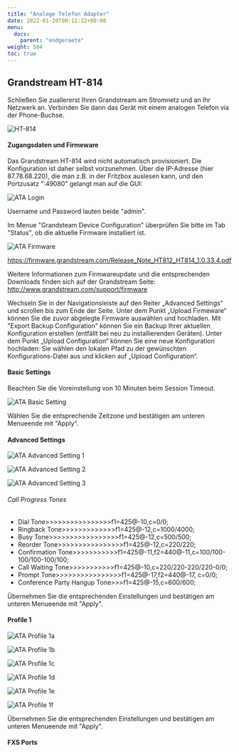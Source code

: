 ```yaml
---
title: "Analoge Telefon Adapter"
date: 2022-01-20T00:11:22+00:00
menu:
  docs:
    parent: "endgeraete"
weight: 504
toc: true
---
```


## Grandstream HT-814

Schließen Sie zuallererst Ihren Grandstream am Stromnetz und an Ihr Netzwerk an. Verbinden Sie dann das Gerät mit einem analogen Telefon via der Phone-Buchse.

<img src="/images/ht814.jpg" alt="HT-814"/>

#### Zugangsdaten und Firmeware

Das Grandstream HT-814 wird nicht automatisch provisioniert. Die Konfiguration ist daher selbst vorzunehmen.
Über die IP-Adresse (hier 87.78.68.220), die man z.B. in der Fritzbox auslesen kann, und den Portzusatz ":49080" gelangt man auf die GUI:

![ATA Login](https://user-images.githubusercontent.com/98753538/152982361-ef730222-a9e8-49ac-bb52-665fc1d45da0.jpg)

Username und Password lauten beide "admin".

Im Menue "Grandsteam Device Configuration" überprüfen Sie bitte im Tab "Status", ob die aktuelle Firmware installiert ist.

![ATA Firmware](https://user-images.githubusercontent.com/98753538/152983105-1f5072ca-d8e5-4329-beb8-d8fb86408a5b.jpg)

https://firmware.grandstream.com/Release_Note_HT812_HT814_1.0.33.4.pdf

Weitere Informationen zum Firmwareupdate und die entsprechenden Downloads finden sich auf der Grandstream Seite: http://www.grandstream.com/support/firmware

Wechseln Sie in der Navigationsleiste auf den Reiter „Advanced Settings“ und scrollen bis zum Ende der Seite. Unter dem Punkt „Upload Firmeware“ können Sie die zuvor abgelegte Firmware auswählen und hochladen.
Mit "Export Backup Configuration" können Sie ein Backup Ihrer aktuellen Konfiguration erstellen (entfällt bei neu zu installierenden Geräten). Unter dem Punkt „Upload Configuration“ können Sie eine neue Konfiguration hochladen: Sie wählen den lokalen Pfad zu der gewünschten Konfigurations-Datei aus und klicken auf „Upload Configuration“.

#### Basic Settings

Beachten Sie die Voreinstellung von 10 Minuten beim Session Timeout.

![ATA Basic Setting](https://user-images.githubusercontent.com/98753538/152987589-de064f81-9a80-4af9-855b-2c678c5df960.jpg)

Wählen Sie die entsprechende Zeitzone und bestätigen am unteren Menueende mit "Apply". 

#### Advanced Settings

![ATA Advanced Setting 1](https://user-images.githubusercontent.com/98753538/152993085-9e822078-d8b2-4fb8-927c-45a2c5a59ae2.jpg)

![ATA Advanced Setting 2](https://user-images.githubusercontent.com/98753538/152993341-9497468f-470e-4dba-b2d0-48700a6d5cc1.jpg)

![ATA Advanced Setting 3](https://user-images.githubusercontent.com/98753538/152994356-9c31fc26-4820-4302-8472-e4911f4105d4.jpg)

###### Call Progress Tones

* Dial Tone>>>>>>>>>>>>>>>>f1=425@-10,c=0/0;
* Ringback Tone>>>>>>>>>>>>>f1=425@-12,c=1000/4000;
* Busy Tone>>>>>>>>>>>>>>>>>f1=425@-12,c=500/500; 
* Reorder Tone>>>>>>>>>>>>>>>>f1=425@-12,c=220/220; 
* Confirmation Tone>>>>>>>>>>>f1=425@-11,f2=440@-11,c=100/100-100/100-100/100; 
* Call Waiting Tone>>>>>>>>>>>f1=425@-10,c=220/220-220/220-0/0; 
* Prompt Tone>>>>>>>>>>>>>>>>f1=425@-17,f2=440@-17, c=0/0; 
* Conference Party Hangup Tone>>>f1=425@-15,c=600/600; 

Übernehmen Sie die entsprechenden Einstellungen und bestätigen am unteren Menueende mit "Apply". 

#### Profile 1

![ATA Profile 1a](https://user-images.githubusercontent.com/98753538/152995771-2222ab95-cb9d-4a48-b043-6972b732f5a3.jpg)

![ATA Profile 1b](https://user-images.githubusercontent.com/98753538/152997833-82a5f4b8-bb80-404a-98b7-8c020d76ea02.jpg)

![ATA Profile 1c](https://user-images.githubusercontent.com/98753538/152997853-ade99b8d-a752-4e7c-867b-46c3ad457fac.jpg)

![ATA Profile 1d](https://user-images.githubusercontent.com/98753538/152998051-436127e7-19e8-4b02-989f-059c88f43d0b.jpg)

![ATA Profile 1e](https://user-images.githubusercontent.com/98753538/153001884-9cc66e53-7e67-4e8f-b5b6-5832479ad4e1.jpg)

![ATA Profile 1f](https://user-images.githubusercontent.com/98753538/153002274-b6b3e96b-891d-4887-a56f-807001b48d7f.jpg)

Übernehmen Sie die entsprechenden Einstellungen und bestätigen am unteren Menueende mit "Apply". 

#### FXS Ports






